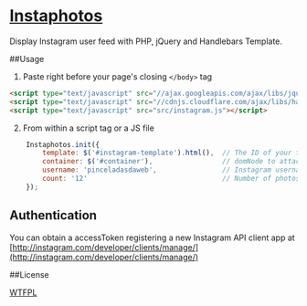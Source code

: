 [Instaphotos](http://www.pinceladasdaweb.com.br/blog/uploads/instaphotos/)
=================

Display Instagram user feed with PHP, jQuery and Handlebars Template.

##Usage

1. Paste right before your page's closing `</body>` tag
```html
<script type="text/javascript" src="//ajax.googleapis.com/ajax/libs/jquery/1/jquery.min.js"></script>
<script type="text/javascript" src="//cdnjs.cloudflare.com/ajax/libs/handlebars.js/1.0.rc.1/handlebars.min.js"></script>
<script type="text/javascript" src="src/instagram.js"></script>
```

2. From within a script tag or a JS file
```javascript	
	Instaphotos.init({
    	template: $('#instagram-template').html(),	// The ID of your template
    	container: $('#container'),					// domNode to attach to
    	username: 'pinceladasdaweb',				// Instagram username
    	count: '12'									// Number of photos to display
	});
```

## Authentication

You can obtain a accessToken registering a new Instagram API client app at [http://instagram.com/developer/clients/manage/](http://instagram.com/developer/clients/manage/)

##License

[WTFPL](http://www.wtfpl.net/)